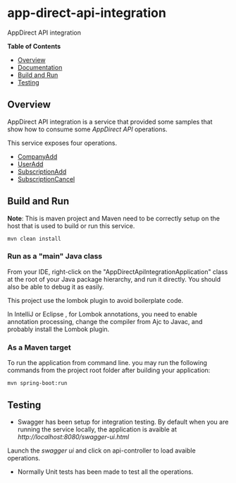 # app-direct-api-integration
AppDirect API integration

**Table of Contents**

* [Overview](#overview)
* [Documentation](https://docs.appdirect.com/developer/apis/billing-api-guide/oauth-credentials)
* [Build and Run](#build-run)
* [Testing](#Testing)

## Overview<a id="overview"></a>

AppDirect API integration is a service that provided some samples that show how to consume some *AppDirect API* operations.

This service exposes four operations.

* [CompanyAdd](https://docs.appdirect.com/developer/apis/billing-api-guide/creating-a-company)
* [UserAdd](https://docs.appdirect.com/developer/apis/billing-api-guide/creating-a-user)
* [SubscriptionAdd](https://docs.appdirect.com/developer/apis/billing-api-guide/creating-a-subscription)
* [SubscriptionCancel](https://docs.appdirect.com/developer/apis/billing-api-guide/cancelling-a-subscription)

## Build and Run<a id="build-run"></a>

**Note**: This is maven project and  Maven need to be correctly setup on the host that is used to build or run this service.

```
mvn clean install

```

### Run as a "main" Java class

From your IDE, right-click on the "AppDirectApiIntegrationApplication" class at the root of your Java package hierarchy, and run it directly. 
You should also be able to debug it as easily.

This project use the lombok plugin to avoid boilerplate code.

In IntelliJ or Eclipse , for Lombok annotations, you need to enable annotation processing, change the compiler from Ajc to Javac,
and probably install the Lombok plugin.


### As a Maven target

To run the application from command line. you may run  the following commands from the project root folder after building your application:
```
mvn spring-boot:run
```


## Testing<a id="Testing"></a>

* Swagger has been setup for integration testing.
By default when you are running the service locally, the application is avaible at *http://localhost:8080/swagger-ui.html*

Launch the *swagger ui* and click on api-controller to load avaible operations.

* Normally Unit tests has been made to test all the operations.


